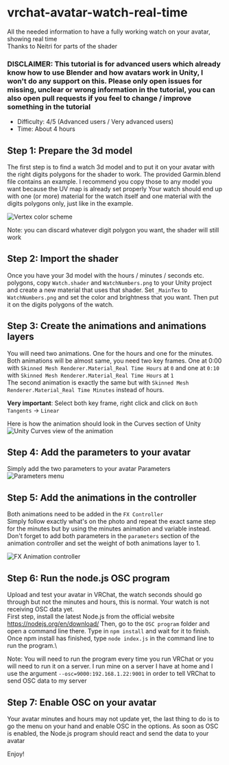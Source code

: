 # vrchat-avatar-watch-real-time
All the needed information to have a fully working watch on your avatar, showing real time\
Thanks to Neitri for parts of the shader

### DISCLAIMER: This tutorial is for advanced users which already know how to use Blender and how avatars work in Unity, I won't do any support on this. Please only open issues for missing, unclear or wrong information in the tutorial, you can also open pull requests if you feel to change / improve something in the tutorial

* Difficulty: 4/5 (Advanced users / Very advanced users)
* Time: About 4 hours

## Step 1: Prepare the 3d model
The first step is to find a watch 3d model and to put it on your avatar with the right digits polygons for the shader to work.
The provided Garmin.blend file contains an example. I recommend you copy those to any model you want because the UV map is already set properly
Your watch should end up with one (or more) material for the watch itself and one material with the digits polygons only, just like in the example.

![Vertex color scheme](https://i.ibb.co/BwgD3N3/tmp.png)

Note: you can discard whatever digit polygon you want, the shader will still work

## Step 2: Import the shader
Once you have your 3d model with the hours / minutes / seconds etc. polygons, copy `Watch.shader` and `WatchNumbers.png` to your Unity project and create a new material that uses that shader. Set `_MainTex` to `WatchNumbers.png` and set the color and brightness that you want. Then put it on the digits polygons of the watch.

## Step 3: Create the animations and animations layers
You will need two animations. One for the hours and one for the minutes.\
Both animations will be almost same, you need two key frames. One at 0:00 with `Skinned Mesh Renderer.Material_Real Time Hours` at `0` and one at `0:10` with `Skinned Mesh Renderer.Material_Real Time Hours` at `1`\
The second animation is exactly the same but with `Skinned Mesh Renderer.Material_Real Time Minutes` instead of hours.

**Very important**: Select both key frame, right click and click on `Both Tangents` -> `Linear`

Here is how the animation should look in the Curves section of Unity
![Unity Curves view of the animation](https://i.ibb.co/HHWcZwz/Screenshot-2022-12-12-213151.png)

## Step 4: Add the parameters to your avatar
Simply add the two parameters to your avatar Parameters
![Parameters menu](https://i.ibb.co/5LB7CWW/Screenshot-2022-12-12-213550.png)

## Step 5: Add the animations in the controller
Both animations need to be added in the `FX Controller`\
Simply follow exactly what's on the photo and repeat the exact same step for the minutes but by using the minutes animation and variable instead. Don't forget to add both parameters in the `parameters` section of the animation controller and set the weight of both animations layer to 1.

![FX Animation controller](https://i.ibb.co/YcQCxQT/Screenshot-2022-12-12-213940.png)

## Step 6: Run the node.js OSC program
Upload and test your avatar in VRChat, the watch seconds should go through but not the minutes and hours, this is normal. Your watch is not receiving OSC data yet.\
First step, install the latest Node.js from the official website https://nodejs.org/en/download/
Then, go to the `OSC program` folder and open a command line there. Type in `npm install` and wait for it to finish.
Once npm install has finished, type `node index.js` in the command line to run the program.\

Note: You will need to run the program every time you run VRChat or you will need to run it on a server. I run mine on a server I have at home and I use the argument `--osc=9000:192.168.1.22:9001` in order to tell VRChat to send OSC data to my server

## Step 7: Enable OSC on your avatar
Your avatar minutes and hours may not update yet, the last thing to do is to go the menu on your hand and enable OSC in the options. As soon as OSC is enabled, the Node.js program should react and send the data to your avatar

Enjoy!

